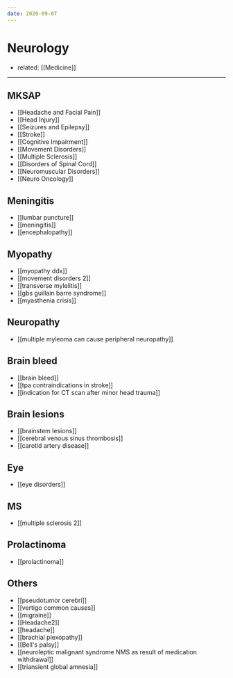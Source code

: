 ```yaml
---
date: 2020-09-07
---
```


# Neurology

- related: [[Medicine]]
---

## MKSAP

- [[Headache and Facial Pain]]
- [[Head Injury]]
- [[Seizures and Epilepsy]]
- [[Stroke]]
- [[Cognitive Impairment]]
- [[Movement Disorders]]
- [[Multiple Sclerosis]]
- [[Disorders of Spinal Cord]]
- [[Neuromuscular Disorders]]
- [[Neuro Oncology]]

## Meningitis

- [[lumbar puncture]]
- [[meningitis]]
- [[encephalopathy]]

## Myopathy

- [[myopathy ddx]]
- [[movement disorders 2]]
- [[transverse mylelitis]]
- [[gbs guillain barre syndrome]]
- [[myasthenia crisis]]

## Neuropathy

- [[multiple myleoma can cause peripheral neuropathy]]

## Brain bleed

- [[brain bleed]]
- [[tpa contraindications in stroke]]
- [[indication for CT scan after minor head trauma]]

## Brain lesions

- [[brainstem lesions]]
- [[cerebral venous sinus thrombosis]]
- [[carotid artery disease]]

## Eye

- [[eye disorders]]

## MS

- [[multiple sclerosis 2]]

## Prolactinoma

- [[prolactinoma]]

## Others

- [[pseudotumor cerebri]]
- [[vertigo common causes]]
- [[migraine]]
- [[Headache2]]
- [[headache]]
- [[brachial plexopathy]]
- [[Bell's palsy]]
- [[neuroleptic malignant syndrome NMS as result of medication withdrawal]]
- [[triansient global amnesia]]
